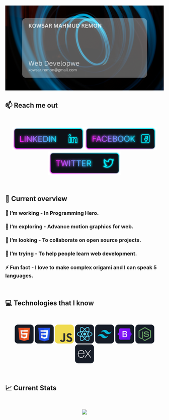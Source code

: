 ![I am a Junior Front-end developer. ](https://github.com/kowsar-mahmud-remon/kowsar-mahmud-remon/blob/main/images/githubcover.png)

## :mailbox: Reach me out

<br />

[<p align="center"><img height="75" src="https://github.com/kowsar-mahmud-remon/kowsar-mahmud-remon/blob/main/images/icons/Linkedin.png">](https://www.linkedin.com/in/kowsar-mahmud-remon/)[<img height="75" src="https://github.com/kowsar-mahmud-remon/kowsar-mahmud-remon/blob/main/images/icons/Facebook.png">](https://www.facebook.com/remon.rox.58/)[<img height="75" src="https://github.com/kowsar-mahmud-remon/kowsar-mahmud-remon/blob/main/images/icons/Twitter.png"> </p>](https://twitter.com/kowsar_remon)

<br />

## :eyes: Current overview

### 🔭 I’m working - In Programming Hero.

### 🌱 I’m exploring - Advance motion graphics for web.

### 👯 I’m looking - To collaborate on open source projects.

### 🤔 I’m trying - To help people learn web development.

### ⚡ Fun fact - I love to make complex origami and I can speak 5 languages.

<br />

## :computer: Technologies that I know

<br>
<p align="center">
<img src="https://github.com/kowsar-mahmud-remon/kowsar-mahmud-remon/blob/main/images/icons/HTML.png"/>
<img src="https://github.com/kowsar-mahmud-remon/kowsar-mahmud-remon/blob/main/images/icons/css.png"/>
<img src="https://github.com/kowsar-mahmud-remon/kowsar-mahmud-remon/blob/main/images/icons/JavaScript.png"/>
<img src="https://github.com/kowsar-mahmud-remon/kowsar-mahmud-remon/blob/main/images/icons/react.png"/>
<img src="https://github.com/kowsar-mahmud-remon/kowsar-mahmud-remon/blob/main/images/icons/tailwind.png"/>
<img src="https://github.com/kowsar-mahmud-remon/kowsar-mahmud-remon/blob/main/images/icons/Bootsrap.png"/>
<img src="https://github.com/kowsar-mahmud-remon/kowsar-mahmud-remon/blob/main/images/icons/node.png"/>
<img src="https://github.com/kowsar-mahmud-remon/kowsar-mahmud-remon/blob/main/images/icons/express.png"/>
</p><br/>

## :chart_with_upwards_trend: Current Stats

<br />
<p align="center">
  <img width="60%" src="https://github-readme-streak-stats.herokuapp.com/?user=kowsar-mahmud-remon&background=0D1117&sideNums=FFFFFF&sideLabels=9A9A9A&currStreakNum=FB8C00&dates=6E6E6E" />
</p>
